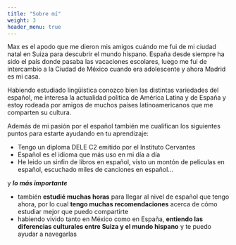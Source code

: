 ```yaml
---
title: "Sobre mí"
weight: 3
header_menu: true
---
```

Max es el apodo que me dieron mis amigos cuándo me fui de mi ciudad natal en Suiza para descubrir el mundo hispano. España desde siempre ha sido el país donde pasaba las vacaciones escolares, luego me fui de intercambio a la Ciudad de México cuando era adolescente y ahora Madrid es mi casa. 

Habiendo estudiado lingüística conozco bien las distintas variedades del español, me interesa la actualidad politica de América Latina y de España y estoy rodeada por amigos de muchos países latinoamericanos que me comparten su cultura.

Además de mi pasión por el español también me cualifican los siguientes puntos para estarte ayudando en tu aprendizaje:
- Tengo un diploma DELE C2 emitido por el Instituto Cervantes 
- Español es el idioma que más uso en mi día a día
- He leido un sinfin de libros en español, visto un montón de peliculas en español, escuchado miles de canciones en español...

y ***lo más importante***
- también **estudié muchas horas** para llegar al nivel de español que tengo ahora, por lo cual **tengo muchas recomendaciones** acerca de cómo estudiar mejor que puedo compartirte
- habiendo vivido tanto en México como en España, **entiendo las diferencias culturales entre Suiza y el mundo hispano** y te puedo ayudar a navegarlas



